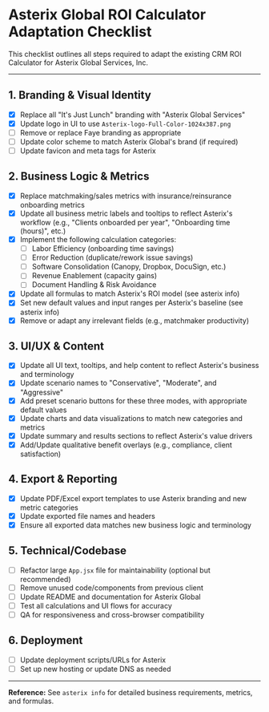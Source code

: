 # Asterix Global ROI Calculator Adaptation Checklist

This checklist outlines all steps required to adapt the existing CRM ROI Calculator for Asterix Global Services, Inc.

---

## 1. Branding & Visual Identity
- [x] Replace all "It's Just Lunch" branding with "Asterix Global Services"
- [x] Update logo in UI to use `Asterix-logo-Full-Color-1024x387.png`
- [ ] Remove or replace Faye branding as appropriate
- [ ] Update color scheme to match Asterix Global's brand (if required)
- [ ] Update favicon and meta tags for Asterix

## 2. Business Logic & Metrics
- [x] Replace matchmaking/sales metrics with insurance/reinsurance onboarding metrics
- [x] Update all business metric labels and tooltips to reflect Asterix's workflow (e.g., "Clients onboarded per year", "Onboarding time (hours)", etc.)
- [x] Implement the following calculation categories:
    - [ ] Labor Efficiency (onboarding time savings)
    - [ ] Error Reduction (duplicate/rework issue savings)
    - [ ] Software Consolidation (Canopy, Dropbox, DocuSign, etc.)
    - [ ] Revenue Enablement (capacity gains)
    - [ ] Document Handling & Risk Avoidance
- [x] Update all formulas to match Asterix's ROI model (see asterix info)
- [x] Set new default values and input ranges per Asterix's baseline (see asterix info)
- [x] Remove or adapt any irrelevant fields (e.g., matchmaker productivity)

## 3. UI/UX & Content
- [x] Update all UI text, tooltips, and help content to reflect Asterix's business and terminology
- [x] Update scenario names to "Conservative", "Moderate", and "Aggressive"
- [x] Add preset scenario buttons for these three modes, with appropriate default values
- [x] Update charts and data visualizations to match new categories and metrics
- [x] Update summary and results sections to reflect Asterix's value drivers
- [x] Add/Update qualitative benefit overlays (e.g., compliance, client satisfaction)

## 4. Export & Reporting
- [x] Update PDF/Excel export templates to use Asterix branding and new metric categories
- [x] Update exported file names and headers
- [x] Ensure all exported data matches new business logic and terminology

## 5. Technical/Codebase
- [ ] Refactor large `App.jsx` file for maintainability (optional but recommended)
- [ ] Remove unused code/components from previous client
- [ ] Update README and documentation for Asterix Global
- [ ] Test all calculations and UI flows for accuracy
- [ ] QA for responsiveness and cross-browser compatibility

## 6. Deployment
- [ ] Update deployment scripts/URLs for Asterix
- [ ] Set up new hosting or update DNS as needed

---

**Reference:** See `asterix info` for detailed business requirements, metrics, and formulas. 